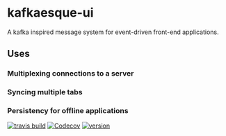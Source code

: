 # kafkaesque-ui

A kafka inspired message system for event-driven front-end applications.

## Uses

### Multiplexing connections to a server
### Syncing multiple tabs
### Persistency for offline applications

[![travis build](https://img.shields.io/travis/RogerSep/kafkaesque.svg?style=plastic)](https://travis-ci.org/RogerSep/kafkaesque)
[![Codecov](https://img.shields.io/codecov/c/github/RogerSep/kafkaesque.svg?style=plastic)]()
[![version](https://img.shields.io/npm/v/kafkaesque.svg)](https://travis-ci.org/RogerSep/kafkaesque)

